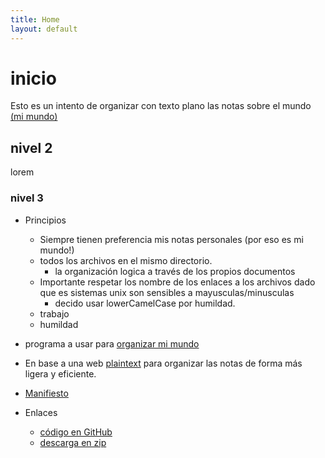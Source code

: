 ```yaml
---
title: Home
layout: default
---
```

# inicio
Esto es un intento de organizar con texto plano las notas sobre el mundo [(mi mundo)](miMundo.html)

## nivel 2
lorem   

### nivel 3
* Principios 
    - Siempre tienen preferencia mis notas personales (por eso es mi mundo!)
    - todos los archivos en el mismo directorio.
        + la organización logica a través de los propios documentos
    - Importante respetar los nombre de los enlaces a los archivos dado que es sistemas unix son sensibles a mayusculas/minusculas
        + decido usar lowerCamelCase por humildad. 
    -  trabajo
    -  humildad

* programa a usar para [organizar mi mundo](programasOrganizarMiMundo.html)

* En base a una web [plaintext](http://plaintext-productivity.net/) para organizar las notas de forma más ligera y eficiente.


* [Manifiesto](manifiesto.html)

* Enlaces
    - [código en GitHub](https://github.com/pelos6/mundo)
    - [descarga en zip](https://github.com/pelos6/mundo/archive/gh-pages.zip)
